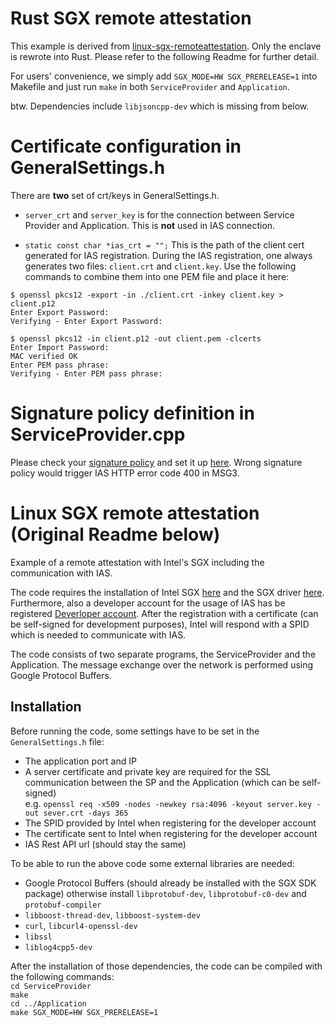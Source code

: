 # Rust SGX remote attestation
This example is derived from [linux-sgx-remoteattestation](https://github.com/svartkanin/linux-sgx-remoteattestation). Only the enclave is rewrote into Rust.
Please refer to the following Readme for further detail.

For users' convenience, we simply add `SGX_MODE=HW SGX_PRERELEASE=1` into Makefile and just run `make` in both `ServiceProvider` and `Application`.

btw. Dependencies include `libjsoncpp-dev` which is missing from below.

# Certificate configuration in GeneralSettings.h

There are **two** set of crt/keys in GeneralSettings.h.

* `server_crt` and `server_key` is for the connection between Service Provider and Application. This is **not** used in IAS connection.

* `static const char *ias_crt = "";` This is the path of the client cert generated for IAS registration. During the IAS registration, one always generates two files: `client.crt` and `client.key`. Use the following commands to combine them into one PEM file and place it here:

```
$ openssl pkcs12 -export -in ./client.crt -inkey client.key > client.p12
Enter Export Password:
Verifying - Enter Export Password:

$ openssl pkcs12 -in client.p12 -out client.pem -clcerts
Enter Import Password:
MAC verified OK
Enter PEM pass phrase:
Verifying - Enter PEM pass phrase:
```

# Signature policy definition in ServiceProvider.cpp

Please check your [signature policy](https://software.intel.com/en-us/articles/signature-policy) and set it up [here](https://github.com/baidu/rust-sgx-sdk/blob/3ac5a21c3720bd819c938d28df11cbae499f3bc5/samplecode/remoteattestation/ServiceProvider/service_provider/ServiceProvider.cpp#L222). Wrong signature policy would trigger IAS HTTP error code 400 in MSG3.

# Linux SGX remote attestation (Original Readme below)
Example of a remote attestation with Intel's SGX including the communication with IAS.

The code requires the installation of Intel SGX [here](https://github.com/01org/linux-sgx) and
the SGX driver [here](https://github.com/01org/linux-sgx-driver). Furthermore, also a developer account
for the usage of IAS has be registered [Deverloper account](https://software.intel.com/en-us/sgx).
After the registration with a certificate (can be self-signed for development purposes), Intel will
respond with a SPID which is needed to communicate with IAS.

The code consists of two separate programs, the ServiceProvider and the Application.
The message exchange over the network is performed using Google Protocol Buffers.

## Installation

Before running the code, some settings have to be set in the ```GeneralSettings.h``` file:
* The application port and IP
* A server certificate and private key are required for the SSL communication between the SP and the Application (which can be self-signed)<br />
e.g. ```openssl req -x509 -nodes -newkey rsa:4096 -keyout server.key -out sever.crt -days 365```
* The SPID provided by Intel when registering for the developer account
* The certificate sent to Intel when registering for the developer account
* IAS Rest API url (should stay the same)

To be able to run the above code some external libraries are needed:

* Google Protocol Buffers (should already be installed with the SGX SDK package) otherwise install ```libprotobuf-dev```, ```libprotobuf-c0-dev``` and ```protobuf-compiler```
* ```libboost-thread-dev```, ```libboost-system-dev```
* ```curl```, ```libcurl4-openssl-dev```
* ```libssl```
* ```liblog4cpp5-dev```


After the installation of those dependencies, the code can be compiled with the following commands:<br/>
```cd ServiceProvider```<br />
```make```<br />
```cd ../Application```<br />
```make SGX_MODE=HW SGX_PRERELEASE=1```
